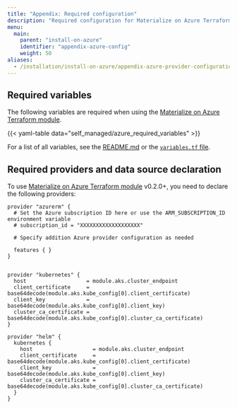 ```yaml
---
title: "Appendix: Required configuration"
description: "Required configuration for Materialize on Azure Terraform."
menu:
  main:
    parent: "install-on-azure"
    identifier: "appendix-azure-config"
    weight: 50
aliases:
  - /installation/install-on-azure/appendix-azure-provider-configuration
---
```


## Required variables

The following variables are required when using the [Materialize on Azure
Terraform
module](https://github.com/MaterializeInc/terraform-azurerm-materialize).

{{< yaml-table data="self_managed/azure_required_variables" >}}

For a list of all variables, see the
[README.md](https://github.com/MaterializeInc/terraform-azurerm-materialize?tab=readme-ov-file#inputs)
or the [`variables.tf` file](https://github.com/MaterializeInc/terraform-azurerm-materialize/blob/main/variables.tf).

## Required providers and data source declaration

To use [Materialize on Azure Terraform
module](https://github.com/MaterializeInc/terraform-azurerm-materialize)
v0.2.0+, you need to declare the following providers:

```hcl
provider "azurerm" {
  # Set the Azure subscription ID here or use the ARM_SUBSCRIPTION_ID environment variable
  # subscription_id = "XXXXXXXXXXXXXXXXXXX"

  # Specify addition Azure provider configuration as needed

  features { }
}


provider "kubernetes" {
  host                   = module.aks.cluster_endpoint
  client_certificate     = base64decode(module.aks.kube_config[0].client_certificate)
  client_key             = base64decode(module.aks.kube_config[0].client_key)
  cluster_ca_certificate = base64decode(module.aks.kube_config[0].cluster_ca_certificate)
}

provider "helm" {
  kubernetes {
    host                   = module.aks.cluster_endpoint
    client_certificate     = base64decode(module.aks.kube_config[0].client_certificate)
    client_key             = base64decode(module.aks.kube_config[0].client_key)
    cluster_ca_certificate = base64decode(module.aks.kube_config[0].cluster_ca_certificate)
  }
}
```
